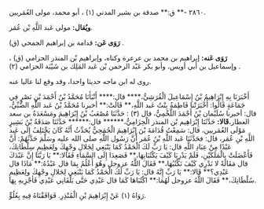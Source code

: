 ٢٨٦٠ -** ق:** صدقة بن بشير المدني (١) ، أبو محمد، مولى العُمَريين.

**ويُقال:** مولى عَبد اللَّهِ بْن عُمَر.

**رَوَى عَن:** قدامة بن إبراهيم الجمحي (ق) .

**رَوَى عَنه:** إبراهيم بن محمد بن عرعرة وكناه، وإبراهيم بْن المنذر الحزامي (ق) ، وإسماعيل بن أَبي أويس، وأبو بكر عَبْد الرحمن بْن عَبد المَلِك بن شَيْبَة الحزامي (٢) .

روى له ابن ماجه حديثا واحدا، وقد وقع لنا عاليا عنه.

أَخْبَرَنَا بِهِ إِبْرَاهِيمُ بْنُ إِسْمَاعِيلَ الْقُرَشِيُّ،**** قال:**** أَنْبَأَنَا مُحَمَّدُ بْنُ أَحْمَدَ بْنِ نَصْرٍ فِي جَمَاعَةٍ قَالُوا: أَخْبَرَتْنا فَاطِمَةُ بِنْتُ عَبد اللَّهِ،** قَالَتْ:** أخبرنا مُحَمَّدُ بْنُ عَبد اللَّهِ الضَّبِّيُّ، قال: أخبرنا سُلَيْمان بْنُ أَحْمَدَ اللَّخْمِيُّ، قال (٣) : حَدَّثَنَا مُصْعَبُ بْنُ إِبْرَاهِيمَ ومَسْعَدَةُ بن سعد العطار،**قَالا:** حَدَّثَنَا إِبْرَاهِيم بْن المنذر الْحِزَامِيُّ،****** قال:****** حَدَّثَنَا صَدَقَةُ بْنُ بَشِيرٍ مَوْلَى العُمَريين، قال: سَمِعْتُ قُدَامَةَ بْنَ إِبْرَاهِيمَ الْجُمَحِيُّ يُحَدِّثُ أَنَّهُ كَانَ يَخْتَلِفُ إِلَى عَبد اللَّهِ بْنِ عُمَر، قال: فحَدَّثَنَا عَبد اللَّهِ بْنُ عُمَر أَنَّ رَسُول اللَّهِ صلى الله عليه وسَلَّمَ حَدَّثَهُمْ: أَنَّ عَبْدًا مِنْ عِبَادِ اللَّهِ قال: يَا رَبِّ لَكَ الْحَمْدُ كَمَا يَنْبَغِي لِجَلالِ وجْهِكَ ولِعَظِيمِ سِلْطَانِكَ، فَأَعْضَلَتْ بِالْمَلَكَيْنِ، فَلَمْ يَدْرِيَا كَيْفَ يَكْتُبَانِهَا،** فَصَعِدَا إِلَى السَّمَاءِ فَقَالا:** يَا رَبَّنَا إِنَّ عَبْدَكَ قال مَقَالَةً لا نَدْرِي كَيْفَ نَكْتُبُهَا،** فَقَالَ اللَّهُ عزوجل وهُوَ أَعْلُمُ بِمَا قال عَبْدُهُ:** مَاذَا قال عَبْدِي؟** قَالا:** يَا رَبِّ إِنَّهُ قال: يَا رَبِّ لَكَ الْحَمْدُ كَمَا يَنْبَغِي لِجَلالِ وجْهِكَ ولِعَظِيمِ سُلْطَانِكَ،** فَقَالَ اللَّهُ عزوجل لَهُمَا:** اكْتُبَاهَا كَمَا قال عَبْدِي حَتَّى يَلْقَانِي عَبْدِي فَأجْزِيهِ بِهَا.

رَوَاهُ (١) عَنْ إِبْرَاهِيمَ بْنِ الْمُنْذِرِ. فَوَافَقْنَاهُ فِيهِ بِعُلُوٍّ.
